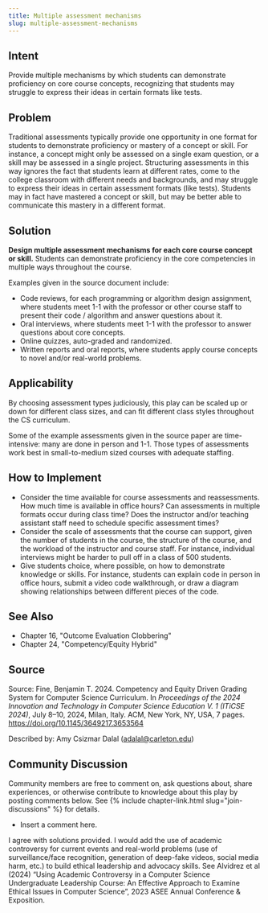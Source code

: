```yaml
---
title: Multiple assessment mechanisms
slug: multiple-assessment-mechanisms
---
```

## Intent

Provide multiple mechanisms by which students can demonstrate proficiency on core course concepts, recognizing that students may struggle to express their ideas in certain formats like tests.

## Problem

Traditional assessments typically provide one opportunity in one format for students to demonstrate proficiency or mastery of a concept or skill. For instance, a concept might only be assessed on a single exam question, or a skill may be assessed in a single project. Structuring assessments in this way ignores the fact that students learn at different rates, come to the college classroom with different needs and backgrounds, and may struggle to express their ideas in certain assessment formats (like tests). Students may in fact have mastered a concept or skill, but may be better able to communicate this mastery in a different format.


## Solution

**Design multiple assessment mechanisms for each core course concept or skill.** Students can demonstrate proficiency in the core competencies in multiple ways throughout the course. 

Examples given in the source document include:
+ Code reviews, for each programming or algorithm design assignment, where students meet 1-1 with the professor or other course staff to present their code / algorithm and answer questions about it.
+ Oral interviews, where students meet 1-1 with the professor to answer questions about core concepts.
+ Online quizzes, auto-graded and randomized.
+ Written reports and oral reports, where students apply course concepts to novel and/or real-world problems.


## Applicability

By choosing assessment types judiciously, this play can be scaled up or down for different class sizes, and can fit different class styles throughout the CS curriculum. 

Some of the example assessments given in the source paper are time-intensive: many are done in person and 1-1. Those types of assessments work best in small-to-medium sized courses with adequate staffing. 


## How to Implement

+ Consider the time available for course assessments and reassessments. How much time is available in office hours? Can assessments in multiple formats occur during class time? Does the instructor and/or teaching assistant staff need to schedule specific assessment times?
+ Consider the scale of assessments that the course can support, given the number of students in the course, the structure of the course, and the workload of the instructor and course staff. For instance, individual interviews might be harder to pull off in a class of 500 students.
+ Give students choice, where possible, on how to demonstrate knowledge or skills. For instance, students can explain code in person in office hours, submit a video code walkthrough, or draw a diagram showing relationships between different pieces of the code.

## See Also

+ Chapter 16, "Outcome Evaluation Clobbering"
+ Chapter 24, "Competency/Equity Hybrid"

## Source

Source: Fine, Benjamin T. 2024. Competency and Equity Driven Grading System for Computer Science Curriculum. In _Proceedings of the 2024 Innovation and Technology in Computer Science Education V. 1 (ITiCSE 2024)_, July 8–10, 2024, Milan, Italy. ACM, New York, NY, USA, 7 pages. <https://doi.org/10.1145/3649217.3653564>

Described by: Amy Csizmar Dalal (adalal@carleton.edu)

## Community Discussion

Community members are free to comment on, ask questions about, share
experiences, or otherwise contribute to knowledge about this play by
posting comments below.
See {% include chapter-link.html slug="join-discussions" %} for details.

* Insert a comment here.

I agree with solutions provided. I would add the use of academic controversy for current events and real-world problems (use of surveillance/face recognition, generation of deep-fake videos, social media harm, etc.) to build ethical leadership and advocacy skills. See Alvidrez et al (2024) “Using Academic Controversy in a Computer Science Undergraduate Leadership Course: An Effective Approach to Examine Ethical Issues in Computer Science”, 2023 ASEE Annual Conference & Exposition.